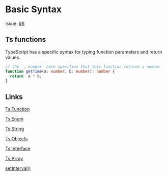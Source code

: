 # Basic Syntax

issue: [#6](https://github.com/ConnecMent/bank/issues/6)

## Ts functions

TypeScript has a specific syntax for typing function parameters and return values.

```ts
// the `: number` here specifies that this function returns a number
function getTime(a: number, b: number): number {
  return  a * b;
}
```

## Links

[Ts Function](https://www.w3schools.com/typescript/typescript_functions.php)

[Ts Enum](https://www.typescriptlang.org/docs/handbook/enums.html)

[Ts String](https://www.tutorialspoint.com/typescript/typescript_strings.htm)

[Ts Objects](https://www.typescriptlang.org/docs/handbook/2/objects.html)

[Ts Interface](https://www.typescriptlang.org/docs/handbook/interfaces.html)

[Ts Array](https://www.w3schools.com/typescript/typescript_arrays.php)

[setInterval()](https://developer.mozilla.org/en-US/docs/Web/API/setInterval)
